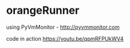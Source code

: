 # orangeRunner

using PyVmMonitor - http://pyvmmonitor.com

code in action
https://youtu.be/qpmRFPUkWV4
